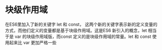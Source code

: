 # 块级作用域
在ES6里加入了新的关键字 let 和 const， 这两个新的关键字表示新的定义变量的方式，而他们定义的变量都是基于块级作用域。这是ES6 新引入的概念，let 相当于是 var 的块级作用域版，而const 定义的是块级作用域的常量。let 和 const 使用起来比 var 更加严格一些
